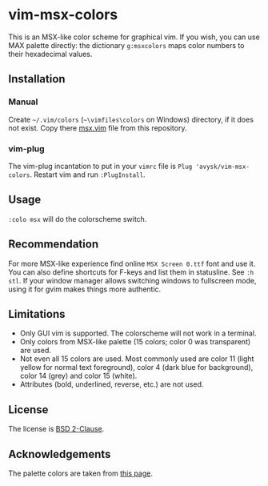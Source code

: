 # vim-msx-colors

This is an MSX-like color scheme for graphical vim. If you wish, you can use
MAX palette directly: the dictionary `g:msxcolors` maps color numbers to their
hexadecimal values.

## Installation

### Manual

Create `~/.vim/colors` (`~\vimfiles\colors` on Windows) directory, if it does
not exist. Copy there [msx.vim](colors/msx.vim) file from this repository.

### vim-plug

The vim-plug incantation to put in your `vimrc` file is
`Plug 'avysk/vim-msx-colors`. Restart vim and run `:PlugInstall`.

## Usage

`:colo msx` will do the colorscheme switch.

## Recommendation

For more MSX-like experience find online `MSX Screen 0.ttf` font and use it.
You can also define shortcuts for F-keys and list them in statusline. See
`:h stl`. If your window manager allows switching windows to fullscreen mode,
using it for gvim makes things more authentic.

## Limitations

- Only GUI vim is supported. The colorscheme will not work in a terminal.
- Only colors from MSX-like palette (15 colors; color 0 was transparent) are
  used.
- Not even all 15 colors are used. Most commonly used are color 11 (light
  yellow for normal text foreground), color 4 (dark blue for background), color
  14 (grey) and color 15 (white).
- Attributes (bold, underlined, reverse, etc.) are not used.

## License

The license is [BSD 2-Clause](License).

## Acknowledgements

The palette colors are taken from [this page](https://paulwratt.github.io/programmers-palettes/HW-MSX/HW-MSX-palettes.html).
